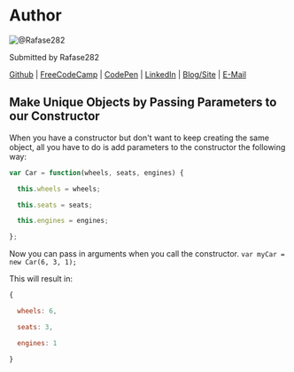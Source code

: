 # Author
![@Rafase282](https://avatars0.githubusercontent.com/Rafase282?&s=128)

Submitted by Rafase282

[Github](https://github.com/Rafase282) | [FreeCodeCamp](http://www.freecodecamp.com/rafase282) | [CodePen](http://codepen.io/Rafase282/) | [LinkedIn](https://www.linkedin.com/in/rafase282) | [Blog/Site](https://rafase282.wordpress.com/) | [E-Mail](mailto:rafase282@gmail.com)

## Make Unique Objects by Passing Parameters to our Constructor
When you have a constructor but don't want to keep creating the same object, all you have to do is add parameters to the constructor the following way:

```js
var Car = function(wheels, seats, engines) {

  this.wheels = wheels;

  this.seats = seats;

  this.engines = engines;

};
```

Now you can pass in arguments when you call the constructor. `var myCar = new Car(6, 3, 1);`

This will result in:

```js
{

  wheels: 6,

  seats: 3,

  engines: 1

}
```
